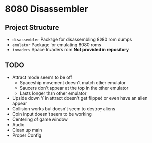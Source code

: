 # 8080 Disassembler
## Project Structure
- `disassembler` Package for disassembling 8080 rom dumps
- `emulator` Package for emulating 8080 roms
- `invaders` Space Invaders rom **Not provided in repository**

## TODO
- Attract mode seems to be off
    - Spaceship movement doesn't match other emulator
    - Saucers don't appear at the top in the other emulator
    - Lasts longer than other emulator
- Upside down Y in attract doesn't get flipped or even have an alien appear
- Collision works but doesn't seem to destroy aliens
- Coin input doesn't seem to be working
- Centering of game window
- Audio
- Clean up main
- Proper Config
